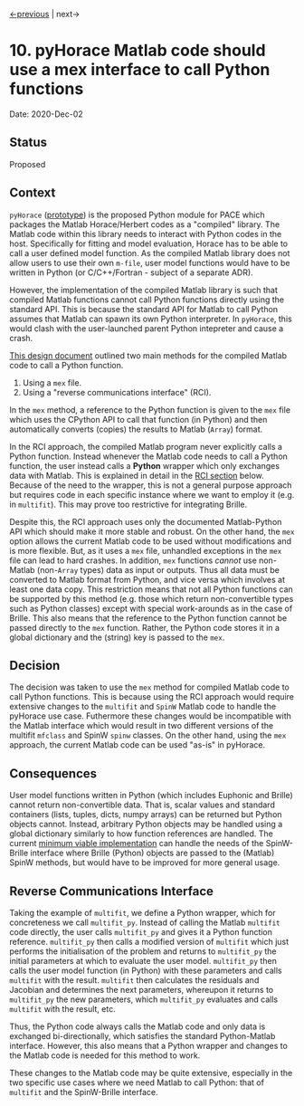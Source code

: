 [<-previous](0009-brille-integration.md) | next->

# 10. pyHorace Matlab code should use a mex interface to call Python functions

Date: 2020-Dec-02

## Status

Proposed


## Context

`pyHorace` ([prototype](https://github.com/mducle/hugo)) is the proposed Python module for PACE
which packages the Matlab Horace/Herbert codes as a "compiled" library.
The Matlab code within this library needs to interact with Python codes in the host.
Specifically for fitting and model evaluation, Horace has to be able to call a user defined model function.
As the compiled Matlab library does not allow users to use their own `m-file`,
user model functions would have to be written in Python (or C/C++/Fortran - subject of a separate ADR).

However, the implementation of the compiled Matlab library is such that compiled Matlab functions cannot call
Python functions directly using the standard API. 
This is because the standard API for Matlab to call Python assumes that Matlab can spawn its own Python interpreter.
In `pyHorace`, this would clash with the user-launched parent Python intepreter and cause a crash.

[This design document](../../01_pace_python_high_level_discussion.md#-calling-user-defined-functions)
outlined two main methods for the compiled Matlab code to call a Python function.

1. Using a `mex` file.
2. Using a "reverse communications interface" (RCI).

In the `mex` method, a reference to the Python function is given to the `mex` file which uses the CPython
API to call that function (in Python) and then automatically converts (copies) the results to Matlab (`Array`) format.

In the RCI approach, the compiled Matlab program never explicitly calls a Python function. 
Instead whenever the Matlab code needs to call a Python function, the user instead calls a **Python** wrapper
which only exchanges data with Matlab. This is explained in detail in the [RCI section](#rci) below.
Because of the need to the wrapper, this is not a general purpose approach but requires code in each specific
instance where we want to employ it (e.g. in `multifit`).
This may prove too restrictive for integrating Brille.

Despite this, the RCI approach uses only the documented Matlab-Python API which should make it more stable and robust.
On the other hand, the `mex` option allows the current Matlab code to be used without modifications and is more flexible.
But, as it uses a `mex` file, unhandled exceptions in the `mex` file can lead to hard crashes.
In addition, `mex` functions _cannot_ use non-Matlab (non-`Array` types) data as input or outputs.
Thus all data must be converted to Matlab format from Python, and vice versa which involves at least one data copy.
This restriction means that not all Python functions can be supported by this method 
(e.g. those which return non-convertible types such as Python classes) 
except with special work-arounds as in the case of Brille.
This also means that the reference to the Python function cannot be passed directly to the `mex` function.
Rather, the Python code stores it in a global dictionary and the (string) key is passed to the `mex`.


## Decision

The decision was taken to use the `mex` method for compiled Matlab code to call Python functions.
This is because using the RCI approach would require extensive changes to the `multifit` and `SpinW` Matlab code to
handle the pyHorace use case.
Futhermore these changes would be incompatible with the Matlab interface which would result in two different versions
of the multifit `mfclass` and SpinW `spinw` classes.
On the other hand, using the `mex` approach, the current Matlab code can be used "as-is" in pyHorace.


## Consequences

User model functions written in Python (which includes Euphonic and Brille) cannot return non-convertible data.
That is, scalar values and standard containers (lists, tuples, dicts, numpy arrays) can be returned but Python objects cannot.
Instead, arbitrary Python objects may be handled using a global dictionary similarly to how function references are handled.
The current [minimum viable implementation](https://github.com/mducle/hugo/blob/master/src/call_python.cpp) can handle the
needs of the SpinW-Brille interface where Brille (Python) objects are passed to the (Matlab) SpinW methods, but would have to
be improved for more general usage.


## <a name="rci"></a> Reverse Communications Interface

Taking the example of `multifit`, we define a Python wrapper, which for concreteness we call `multifit_py`.
Instead of calling the Matlab `multifit` code directly, the user calls `multifit_py` and gives it a Python function reference.
`multifit_py` then calls a modified version of `multifit` which just performs the initialisation of the problem
and returns to `multifit_py` the initial parameters at which to evaluate the user model. 
`multifit_py` then calls the user model function (in Python) with these parameters and calls `multifit` with the result.
`multifit` then calculates the residuals and Jacobian and determines the next parameters, whereupon it returns
to `multifit_py` the new parameters, which `multifit_py` evaluates and calls `multifit` with the result, etc.

Thus, the Python code always calls the Matlab code and only data is exchanged bi-directionally,
which satisfies the standard Python-Matlab interface.
However, this also means that a Python wrapper and changes to the Matlab code is needed for this method to work.

These changes to the Matlab code may be quite extensive, especially in the two specific use cases where we need
Matlab to call Python: that of `multifit` and the SpinW-Brille interface.
